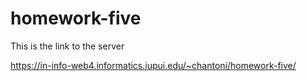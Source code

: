 # homework-five

This is the link to the server

https://in-info-web4.informatics.iupui.edu/~chantoni/homework-five/
